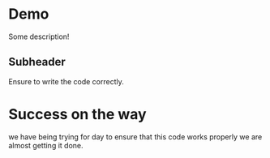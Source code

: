 # Demo

Some description!

## Subheader

Ensure to write the code correctly.

# Success on the way
we have being trying for day to ensure that this code works properly
we are almost getting it done.
